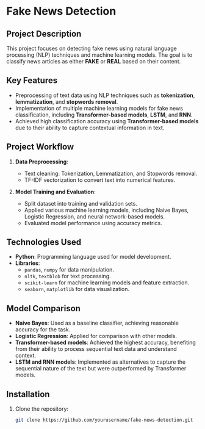 # Fake News Detection

## Project Description
This project focuses on detecting fake news using natural language processing (NLP) techniques and machine learning models. The goal is to classify news articles as either **FAKE** or **REAL** based on their content.

## Key Features
- Preprocessing of text data using NLP techniques such as **tokenization**, **lemmatization**, and **stopwords removal**.
- Implementation of multiple machine learning models for fake news classification, including **Transformer-based models**, **LSTM**, and **RNN**.
- Achieved high classification accuracy using **Transformer-based models** due to their ability to capture contextual information in text.

## Project Workflow
1. **Data Preprocessing**: 
   - Text cleaning: Tokenization, Lemmatization, and Stopwords removal.
   - TF-IDF vectorization to convert text into numerical features.

2. **Model Training and Evaluation**:
   - Split dataset into training and validation sets.
   - Applied various machine learning models, including Naive Bayes, Logistic Regression, and neural network-based models.
   - Evaluated model performance using accuracy metrics.

## Technologies Used
- **Python**: Programming language used for model development.
- **Libraries**: 
  - `pandas`, `numpy` for data manipulation.
  - `nltk`, `textblob` for text processing.
  - `scikit-learn` for machine learning models and feature extraction.
  - `seaborn`, `matplotlib` for data visualization.

## Model Comparison
- **Naive Bayes**: Used as a baseline classifier, achieving reasonable accuracy for the task.
- **Logistic Regression**: Applied for comparison with other models.
- **Transformer-based models**: Achieved the highest accuracy, benefiting from their ability to process sequential text data and understand context.
- **LSTM and RNN models**: Implemented as alternatives to capture the sequential nature of the text but were outperformed by Transformer models.

## Installation
1. Clone the repository:
   ```bash
   git clone https://github.com/yourusername/fake-news-detection.git

